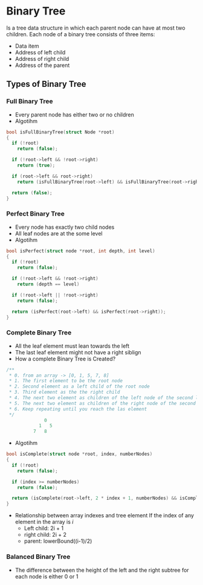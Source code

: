 # Binary Tree

Is a tree data structure in which each parent node can have at most
two children.
Each node of a binary tree consists of three items:
- Data item
- Address of left child
- Address of right child
- Address of the parent

## Types of Binary Tree

### Full Binary Tree
- Every parent node has either two or no children
- Algotihm
```c
bool isFullBinaryTree(struct Node *root)
{
  if (!root)
    return (false);

  if (!root->left && !root->right)
    return (true);

  if (root->left && root->right)
    return (isFullBinaryTree(root->left) && isFullBinaryTree(root->right));

  return (false);
}

```
### Perfect Binary Tree
- Every node has exactly two child nodes
- All leaf nodes are at the some level
- Algotihm
```c
bool isPerfect(struct node *root, int depth, int level)
{
  if (!root)
    return (false);

  if (!root->left && !root->right)
    return (depth == level)

  if (!root->left || !root->right)
    return (false);

  return (isPerfect(root->left) && isPerfect(root->right));
}
```

### Complete Binary Tree
- All the leaf element must lean towards the left
- The last leaf element might not have a right siblign
- How a complete Binary Tree is Created?
```c
/**
 * 0. from an array -> [0, 1, 5, 7, 8]
 * 1. The first element to be the root node
 * 2. Second element as a left child of the root node
 * 3. Third element as the the right child
 * 4. The next two element as children of the left node of the second level
 * 5. The next two element as children of the right node of the second level
 * 6. Keep repeating until you reach the las element
 */
              0
            1   5
          7   8
```
- Algotihm
```c
bool isComplete(struct node *root, index, numberNodes)
{
  if (!root)
    return (false);

  if (index >= numberNodes)
    return (false);

  return (isComplete(root->left, 2 * index + 1, numberNodes) && isComplete(root->right, 2 * index + 2, numberNodes));
}
```
- Relationship between array indexes and tree element
  If the  index of any element in the array is _i_
  - Left child: 2i + 1
  - right child: 2i + 2
  - parent: lowerBound((i-1)/2)


### Balanced Binary Tree
- The difference between the height of the left and the right subtree
  for each node is either 0 or 1
